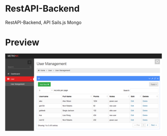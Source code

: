 # RestAPI-Backend

RestAPI-Backend, API Sails.js Mongo

# Preview
![alt tag](https://github.com/blue-sky-software/RestAPI-Backend/blob/master/metonic_backend_demo.png)
